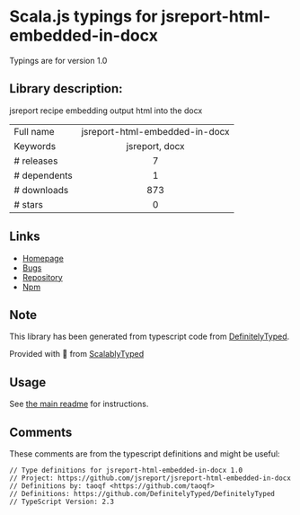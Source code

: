 
# Scala.js typings for jsreport-html-embedded-in-docx

Typings are for version 1.0

## Library description:
jsreport recipe embedding output html into the docx

|                    |                 |
| ------------------ | :-------------: |
| Full name          | jsreport-html-embedded-in-docx |
| Keywords           | jsreport, docx |
| # releases         | 7 |
| # dependents       | 1 |
| # downloads        | 873 |
| # stars            | 0 |

## Links
- [Homepage](https://github.com/jsreport/jsreport-html-embedded-in-docx)
- [Bugs](https://github.com/jsreport/jsreport-html-embedded-in-docx/issues)
- [Repository](https://github.com/jsreport/jsreport-html-embedded-in-docx)
- [Npm](https://www.npmjs.com/package/jsreport-html-embedded-in-docx)
    


## Note
This library has been generated from typescript code from [DefinitelyTyped](https://definitelytyped.org).

Provided with :purple_heart: from [ScalablyTyped](https://github.com/oyvindberg/ScalablyTyped)

## Usage
See [the main readme](../../readme.md) for instructions.

## Comments

These comments are from the typescript definitions and might be useful:
```
// Type definitions for jsreport-html-embedded-in-docx 1.0
// Project: https://github.com/jsreport/jsreport-html-embedded-in-docx
// Definitions by: taoqf <https://github.com/taoqf>
// Definitions: https://github.com/DefinitelyTyped/DefinitelyTyped
// TypeScript Version: 2.3

```

